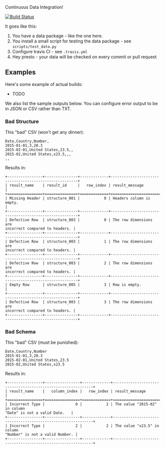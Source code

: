Continuous Data Integration!

[![Build Status](https://travis-ci.org/frictionlessdata/ex-continuous-data-integration.svg?branch=master)](https://travis-ci.org/frictionlessdata/ex-continuous-data-integration)

It goes like this:

1. You have a data package - like the one here.
2. You install a small script for testing the data package - see `scripts/test_data.py`
3. Configure travis CI - see `.travis.yml`
4. Hey presto - your data will be checked on every commit or pull request


## Examples

Here's some example of actual builds:

* TODO

We also list the sample outputs below. You can configure error output to be in JSON
or CSV rather than TXT.

### Bad Structure

This "bad" CSV (won't get any dinner):

```
Date,Country,Number,
2015-01-01,3,20.3
2015-02-01,United States,23.5,,
2015-02,United States,x23.5,,,
,,
```

Results in:

```
+----------------+---------------+-------------+-------------------------------------------------------+
| result_name    | result_id     |   row_index | result_message
|
+================+===============+=============+=======================================================+
| Missing Header | structure_001 |           0 | Headers column is empty.
|
+----------------+---------------+-------------+-------------------------------------------------------+
| Defective Row  | structure_003 |           0 | The row dimensions are
incorrect compared to headers. |
+----------------+---------------+-------------+-------------------------------------------------------+
| Defective Row  | structure_003 |           1 | The row dimensions are
incorrect compared to headers. |
+----------------+---------------+-------------+-------------------------------------------------------+
| Defective Row  | structure_003 |           2 | The row dimensions are
incorrect compared to headers. |
+----------------+---------------+-------------+-------------------------------------------------------+
| Empty Row      | structure_005 |           3 | Row is empty.
|
+----------------+---------------+-------------+-------------------------------------------------------+
| Defective Row  | structure_003 |           3 | The row dimensions are
incorrect compared to headers. |
+----------------+---------------+-------------+-------------------------------------------------------+
```

### Bad Schema

This "bad" CSV (must be punished):

```
Date,Country,Number
2015-01-01,3,20.3
2015-02-01,United States,23.5
2015-02,United States,x23.5
```

Results in:

```
+----------------+----------------+-------------+-------------------------------------------------------------+
| result_name    |   column_index |   row_index | result_message
|
+================+================+=============+=============================================================+
| Incorrect Type |              0 |           2 | The value "2015-02" in column
"Date" is not a valid Date.   |
+----------------+----------------+-------------+-------------------------------------------------------------+
| Incorrect Type |              2 |           2 | The value "x23.5" in column
"Number" is not a valid Number. |
+----------------+----------------+-------------+-------------------------------------------------------------+
```
